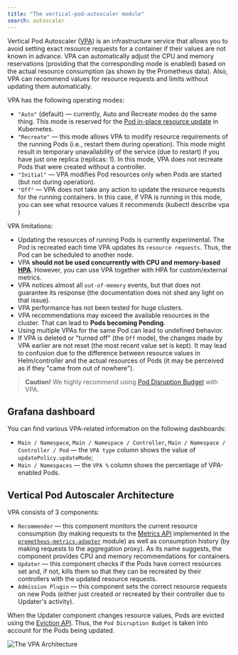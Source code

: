 ```yaml
---
title: "The vertical-pod-autoscaler module"
search: autoscaler
---
```


Vertical Pod Autoscaler ([VPA](https://github.com/kubernetes/autoscaler/tree/master/vertical-pod-autoscaler)) is an infrastructure service that allows you to avoid setting exact resource requests for a container if their values are not known in advance. VPA can automatically adjust the CPU and memory reservations (providing that the corresponding mode is enabled) based on the actual resource consumption (as shown by the Prometheus data).
Also, VPA can recommend values for resource requests and limits without updating them automatically.

VPA has the following operating modes:
- `"Auto"` (default) — currently, Auto and Recreate modes do the same thing. This mode is reserved for the [Pod in-place resource update](https://github.com/kubernetes/design-proposals-archive/blob/main/autoscaling/vertical-pod-autoscaler.md#in-place-updates) in Kubernetes.
- `"Recreate"` — this mode allows VPA to modify resource requirements of the running Pods (i.e., restart them during operation). This mode might result in temporary unavailability of the service (due to restart) if you have just one replica (replicas: 1). In this mode, VPA does not recreate Pods that were created without a controller.
- `"Initial"` — VPA modifies Pod resources only when Pods are started (but not during operation).
- `"Off"` — VPA does not take any action to update the resource requests for the running containers. In this case, if VPA is running in this mode, you can see what resource values it recommends (kubectl describe vpa <vpa-name>)

VPA limitations:
- Updating the resources of running Pods is currently experimental. The Pod is recreated each time VPA updates its `resource requests`. Thus, the Pod can be scheduled to another node.
- VPA **should not be used concurrently with CPU and memory-based [HPA](https://kubernetes.io/docs/tasks/run-application/horizontal-pod-autoscale/)**. However, you can use VPA together with HPA for custom/external metrics.
- VPA notices almost all `out-of-memory` events, but that does not guarantee its response (the documentation does not shed any light on that issue).
- VPA performance has not been tested for huge clusters.
- VPA recommendations may exceed the available resources in the cluster. That can lead to **Pods becoming Pending**.
- Using multiple VPAs for the same Pod can lead to undefined behavior.
- If VPA is deleted or "turned off" (the `Off` mode), the changes made by VPA earlier are not reset (the most recent value set is kept). It may lead to confusion due to the difference between resource values in Helm/controller and the actual resources of Pods (it may be perceived as if they "came from out of nowhere").

> **Caution!** We highly recommend using [Pod Disruption Budget](https://kubernetes.io/docs/tasks/run-application/configure-pdb/) with VPA.

## Grafana dashboard

You can find various VPA-related information on the following dashboards:
- `Main / Namespace`, `Main / Namespace / Controller`, `Main / Namespace / Controller / Pod` — the `VPA type` column shows the value of `updatePolicy.updateMode`;
- `Main / Namespaces` — the `VPA %` column shows the percentage of VPA-enabled Pods.

## Vertical Pod Autoscaler Architecture

VPA consists of 3 components:
- `Recommender` — this component monitors the current resource consumption (by making requests to the [Metrics API](https://github.com/kubernetes/design-proposals-archive/blob/main/instrumentation/resource-metrics-api.md) implemented in the [`prometheus-metrics-adapter`](../../modules/301-prometheus-metrics-adapter/) module) as well as consumption history (by making requests to the aggregation proxy). As its name suggests, the component provides CPU and memory recommendations for containers.
- `Updater` — this component checks if the Pods have correct resources set and, if not, kills them so that they can be recreated by their controllers with the updated resource requests.
- `Admission Plugin` — this component sets the correct resource requests on new Pods (either just created or recreated by their controller due to Updater's activity).

When the Updater component changes resource values, Pods are evicted using the [Eviction API](https://kubernetes.io/docs/tasks/administer-cluster/safely-drain-node/#the-eviction-api). Thus, the `Pod Disruption Budget` is taken into account for the Pods being updated.

![The VPA Architecture](https://raw.githubusercontent.com/kubernetes/design-proposals-archive/acc25e14ca83dfda4f66d8cb1f1b491f26e78ffe/autoscaling/images/vpa-architecture.png)
